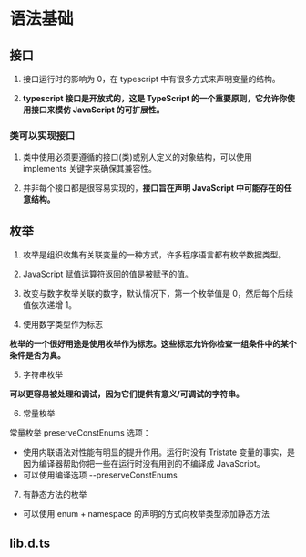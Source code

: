 # 语法基础

## 接口

1. 接口运行时的影响为 0，在 typescript 中有很多方式来声明变量的结构。

2. **typescript 接口是开放式的，这是 TypeScript 的一个重要原则，它允许你使用接口来模仿 JavaScript 的可扩展性。**

### 类可以实现接口

1. 类中使用必须要遵循的接口(类)或别人定义的对象结构，可以使用 implements 关键字来确保其兼容性。

2. 并非每个接口都是很容易实现的，**接口旨在声明 JavaScript 中可能存在的任意结构。**

## 枚举

1. 枚举是组织收集有关联变量的一种方式，许多程序语言都有枚举数据类型。

2. JavaScript 赋值运算符返回的值是被赋予的值。

3. 改变与数字枚举关联的数字，默认情况下，第一个枚举值是 0，然后每个后续值依次递增 1。

4. 使用数字类型作为标志

**枚举的一个很好用途是使用枚举作为标志。这些标志允许你检查一组条件中的某个条件是否为真。**

5. 字符串枚举

**可以更容易被处理和调试，因为它们提供有意义/可调试的字符串。**

6. 常量枚举

常量枚举 preserveConstEnums 选项：

- 使用内联语法对性能有明显的提升作用。运行时没有 Tristate 变量的事实，是因为编译器帮助你把一些在运行时没有用到的不编译成 JavaScript。
- 可以使用编译选项 --preserveConstEnums

7. 有静态方法的枚举

- 可以使用 enum + namespace 的声明的方式向枚举类型添加静态方法

## lib.d.ts
